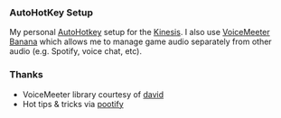 ### AutoHotKey Setup
My personal [AutoHotkey](https://www.autohotkey.com/) setup for the [Kinesis](https://gaming.kinesis-ergo.com/edge/). I also use [VoiceMeeter Banana](https://www.vb-audio.com/Voicemeeter/banana.htm) which allows me to manage game audio separately from other audio (e.g. Spotify, voice chat, etc).

### Thanks
- VoiceMeeter library courtesy of [david](https://daviddaily.dev/david/VoiceMeeter-interface/src/branch/master/VB.ahk)  
- Hot tips & tricks via [pootify](https://github.com/charlietran/keeb/)